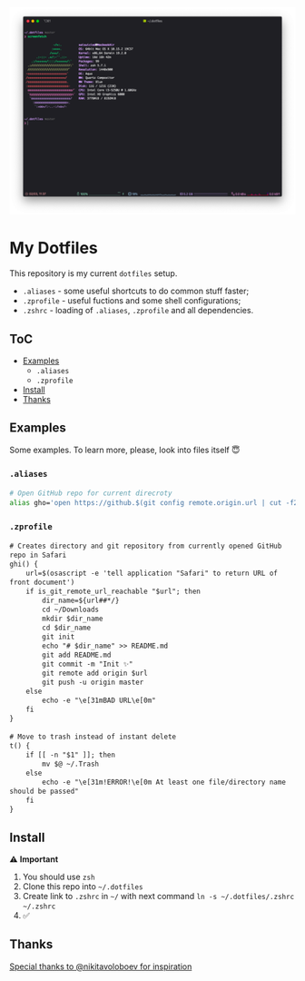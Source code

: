 ![Setup](./media/setup.png)

# My Dotfiles 

This repository is my current `dotfiles` setup. 

* `.aliases` - some useful shortcuts to do common stuff faster;
* `.zprofile` - useful fuctions and some shell configurations;
* `.zshrc` - loading of `.aliases`, `.zprofile` and all dependencies.

## ToC

- [Examples](#examples)
    - `.aliases`
    - `.zprofile`
- [Install](#install)
- [Thanks](#thanks)


## Examples 

Some examples. To learn more, please, look into files itself 😇

### `.aliases`

```bash
# Open GitHub repo for current direcroty
alias gho='open https://github.$(git config remote.origin.url | cut -f2 -d. | tr ':' /)'
```

### `.zprofile`

```shell
# Creates directory and git repository from currently opened GitHub repo in Safari	
ghi() {
    url=$(osascript -e 'tell application "Safari" to return URL of front document')
    if is_git_remote_url_reachable "$url"; then
        dir_name=${url##*/}
        cd ~/Downloads
        mkdir $dir_name
        cd $dir_name
        git init
        echo "# $dir_name" >> README.md
        git add README.md
        git commit -m "Init ✨"
        git remote add origin $url
        git push -u origin master
    else
        echo -e "\e[31mBAD URL\e[0m"
    fi
}

# Move to trash instead of instant delete 
t() {
    if [[ -n "$1" ]]; then
        mv $@ ~/.Trash
    else
        echo -e "\e[31m!ERROR!\e[0m At least one file/directory name should be passed"
    fi
}
```

## Install

⚠️ **Important**

1. You should use `zsh`
2. Clone this repo into `~/.dotfiles`
3. Create link to `.zshrc` in `~/` with next command `ln -s ~/.dotfiles/.zshrc ~/.zshrc` 
4. ✅

## Thanks

[Special thanks to @nikitavoloboev for inspiration](https://github.com/nikitavoloboev)